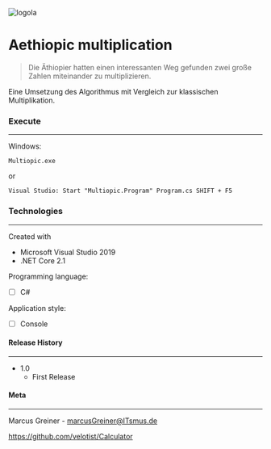 ![logola](D:\Bilder\logola.png)



# Aethiopic multiplication

> Die Äthiopier hatten einen interessanten Weg gefunden zwei große Zahlen miteinander zu multiplizieren.

Eine Umsetzung des Algorithmus mit Vergleich zur klassischen Multiplikation.

### Execute

------

Windows:

```
Multiopic.exe
```

or

```
Visual Studio: Start "Multiopic.Program" Program.cs SHIFT + F5
```

### Technologies

------

Created with

- Microsoft Visual Studio 2019
- .NET Core 2.1

Programming language:

- [ ] C#

Application style:

- [ ] Console

#### Release History

------

- 1.0
  - First Release

#### Meta

------

Marcus Greiner - marcusGreiner@ITsmus.de

https://github.com/velotist/Calculator